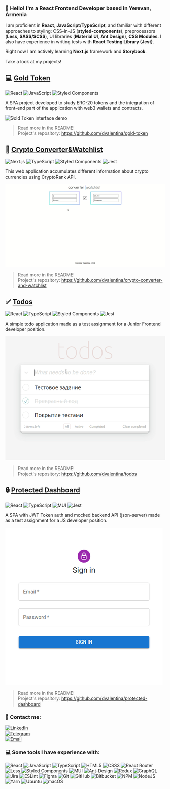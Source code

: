 ### :wave: Hello! I'm a React Frontend Developer based in Yerevan, Armenia

I am proficient in **React**, **JavaScript/TypeScript**, and familiar with different approaches to styling: CSS-in-JS (**styled-components**), preprocessors (**Less**, **SASS/SCSS**), UI libraries (**Material UI**, **Ant Design**), **CSS Modules**. I also have experience in writing tests with **React Testing Library (Jest)**.

Right now I am actively learning **Next.js** framework and **Storybook**.

Take a look at my projects!

## :computer: [Gold Token](https://dvalentina.github.io/gold-token/)

![React](https://img.shields.io/badge/react-%2320232a.svg?style=for-the-badge&logo=react&logoColor=%2361DAFB)
![JavaScript](https://img.shields.io/badge/javascript-%23323330.svg?style=for-the-badge&logo=javascript&logoColor=%23F7DF1E)
![Styled Components](https://img.shields.io/badge/styled--components-DB7093?style=for-the-badge&logo=styled-components&logoColor=white)

A SPA project developed to study ERC-20 tokens and the integration of front-end part of the application with web3 wallets and contracts.

![Gold Token interface demo](https://github.com/dvalentina/gold-token/blob/main/demo/interface.gif?raw=true)

> Read more in the README!\
> Project's repository: https://github.com/dvalentina/gold-token

## :arrows_counterclockwise: [Crypto Converter&Watchlist](https://github.com/dvalentina/crypto-converter-and-watchlist)

![Next.js](https://img.shields.io/badge/next.js-000000?style=for-the-badge&logo=nextdotjs&logoColor=white)
![TypeScript](https://img.shields.io/badge/typescript-%23007ACC.svg?style=for-the-badge&logo=typescript&logoColor=white)
![Styled Components](https://img.shields.io/badge/styled--components-DB7093?style=for-the-badge&logo=styled-components&logoColor=white)
![Jest](https://img.shields.io/badge/-jest-%23C21325?style=for-the-badge&logo=jest&logoColor=white)

This web application accumulates different information about crypto currencies using CryptoRank API.

![Converter&Watchlist demo](https://github.com/dvalentina/crypto-converter-and-watchlist/blob/main/screencast.gif?raw=true)

> Read more in the README!\
> Project's repository: https://github.com/dvalentina/crypto-converter-and-watchlist

## :white_check_mark: [Todos](https://github.com/dvalentina/todos)

![React](https://img.shields.io/badge/react-%2320232a.svg?style=for-the-badge&logo=react&logoColor=%2361DAFB)
![TypeScript](https://img.shields.io/badge/typescript-%23007ACC.svg?style=for-the-badge&logo=typescript&logoColor=white)
![Styled Components](https://img.shields.io/badge/styled--components-DB7093?style=for-the-badge&logo=styled-components&logoColor=white)
![Jest](https://img.shields.io/badge/-jest-%23C21325?style=for-the-badge&logo=jest&logoColor=white)

A simple todo application made as a test assignment for a Junior Frontend developer position.

![Todos demo](https://github.com/dvalentina/todos/blob/84856f469001b2cb55d7e23f2ab9f378479f890d/screencast.gif?raw=true)

> Read more in the README!\
> Project's repository: https://github.com/dvalentina/todos

## :lock: [Protected Dashboard](https://github.com/dvalentina/protected-dashboard)

![React](https://img.shields.io/badge/react-%2320232a.svg?style=for-the-badge&logo=react&logoColor=%2361DAFB)
![TypeScript](https://img.shields.io/badge/typescript-%23007ACC.svg?style=for-the-badge&logo=typescript&logoColor=white)
![MUI](https://img.shields.io/badge/MUI-%230081CB.svg?style=for-the-badge&logo=mui&logoColor=white)
![Jest](https://img.shields.io/badge/-jest-%23C21325?style=for-the-badge&logo=jest&logoColor=white)

A SPA with JWT Token auth and mocked backend API (json-server) made as a test assignment for a JS developer position.

![Protected Dashboard demo](https://github.com/dvalentina/protected-dashboard/blob/d389ac41d65e48c54b083c0e8adab00937a07851/demo.gif?raw=true)

> Read more in the README!\
> Project's repository: https://github.com/dvalentina/protected-dashboard

### :speech_balloon: Contact me:

[![LinkedIn](https://img.shields.io/static/v1?label=LinkedIn&message=@dvalentina&labelColor=0077B5&color=grey&style=for-the-badge&logo=linkedin&logoColor=white)](https://www.linkedin.com/in/dvalentina/)  
[![Telegram](https://img.shields.io/static/v1?label=Telegram&message=@danilova_v_v&labelColor=2CA5E0&color=grey&style=for-the-badge&logo=telegram&logoColor=white)](https://t.me/danilova_v_v)  
[![Email](https://img.shields.io/static/v1?label=Email&message=danilova.vv@phystech.edu&labelColor=D14836&color=grey&style=for-the-badge&logoColor=white)](mailto:danilova.vv@phystech.edu)

### :computer: Some tools I have experience with:

![React](https://img.shields.io/badge/react-%2320232a.svg?style=for-the-badge&logo=react&logoColor=%2361DAFB)
![JavaScript](https://img.shields.io/badge/javascript-%23323330.svg?style=for-the-badge&logo=javascript&logoColor=%23F7DF1E)
![TypeScript](https://img.shields.io/badge/typescript-%23007ACC.svg?style=for-the-badge&logo=typescript&logoColor=white)
![HTML5](https://img.shields.io/badge/html5-%23E34F26.svg?style=for-the-badge&logo=html5&logoColor=white)
![CSS3](https://img.shields.io/badge/css3-%231572B6.svg?style=for-the-badge&logo=css3&logoColor=white)
![React Router](https://img.shields.io/badge/React_Router-CA4245?style=for-the-badge&logo=react-router&logoColor=white)
![Less](https://img.shields.io/badge/less-2B4C80?style=for-the-badge&logo=less&logoColor=white)
![Styled Components](https://img.shields.io/badge/styled--components-DB7093?style=for-the-badge&logo=styled-components&logoColor=white)
![MUI](https://img.shields.io/badge/MUI-%230081CB.svg?style=for-the-badge&logo=mui&logoColor=white)
![Ant-Design](https://img.shields.io/badge/-AntDesign-%230170FE?style=for-the-badge&logo=ant-design&logoColor=white)
![Redux](https://img.shields.io/badge/redux-%23593d88.svg?style=for-the-badge&logo=redux&logoColor=white)
![GraphQL](https://img.shields.io/badge/-GraphQL-E10098?style=for-the-badge&logo=graphql&logoColor=white)
![Jira](https://img.shields.io/badge/jira-%230A0FFF.svg?style=for-the-badge&logo=jira&logoColor=white)
![ESLint](https://img.shields.io/badge/ESLint-4B3263?style=for-the-badge&logo=eslint&logoColor=white)
![Figma](https://img.shields.io/badge/figma-%23F24E1E.svg?style=for-the-badge&logo=figma&logoColor=white)
![Git](https://img.shields.io/badge/git-%23F05033.svg?style=for-the-badge&logo=git&logoColor=white)
![GitHub](https://img.shields.io/badge/github-%23121011.svg?style=for-the-badge&logo=github&logoColor=white)
![Bitbucket](https://img.shields.io/badge/bitbucket-%230047B3.svg?style=for-the-badge&logo=bitbucket&logoColor=white)
![NPM](https://img.shields.io/badge/NPM-%23CB3837.svg?style=for-the-badge&logo=npm&logoColor=white)
![NodeJS](https://img.shields.io/badge/node.js-6DA55F?style=for-the-badge&logo=node.js&logoColor=white)
![Yarn](https://img.shields.io/badge/yarn-%232C8EBB.svg?style=for-the-badge&logo=yarn&logoColor=white)
![Ubuntu](https://img.shields.io/badge/Ubuntu-E95420?style=for-the-badge&logo=ubuntu&logoColor=white)
![macOS](https://img.shields.io/badge/mac%20os-000000?style=for-the-badge&logo=macos&logoColor=F0F0F0)
